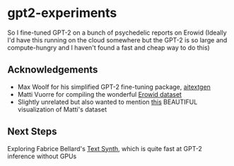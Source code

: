 # gpt2-experiments

So I fine-tuned GPT-2 on a bunch of psychedelic reports on Erowid 
(Ideally I'd have this running on the cloud somewhere but the GPT-2 is so large and compute-hungry and I haven't found a fast and cheap way to do this)

## Acknowledgements 

* Max Woolf for his simplified GPT-2 fine-tuning package, [aitextgen](https://github.com/minimaxir/aitextgen)
* Matti Vuorre for compiling the wonderful [Erowid dataset](https://mvuorre.github.io/tmasc/articles/erowid/erowid.html)
* Slightly unrelated but also wanted to mention [this](https://chemicalyouth.org/visualising-erowid/) BEAUTIFUL visualization of Matti's dataset

## Next Steps

Exploring Fabrice Bellard's [Text Synth](https://bellard.org/textsynth/), which is quite fast at GPT-2 inference without GPUs
